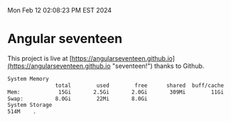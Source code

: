 Mon Feb 12 02:08:23 PM EST 2024

# Angular seventeen


This project is live at [https://angularseventeen.github.io](https://angularseventeen.github.io "seventeen!") thanks to Github.

```bash
System Memory
               total        used        free      shared  buff/cache   available
Mem:            15Gi       2.5Gi       2.0Gi       309Mi        11Gi        12Gi
Swap:          8.0Gi        22Mi       8.0Gi
System Storage
514M	.
